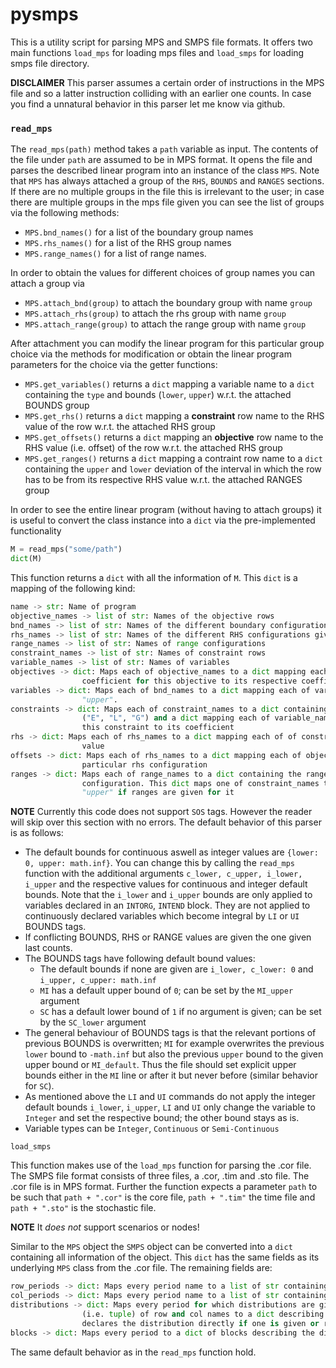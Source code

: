 # pysmps

This is a utility script for parsing MPS and SMPS file formats. It offers two main functions `load_mps` for loading mps files and `load_smps` for loading smps file directory.

**DISCLAIMER** This parser assumes a certain order of instructions in the MPS file and so a latter instruction colliding with an earlier one counts. In case you find a unnatural behavior in this parser let me know via github.

### `read_mps`

The `read_mps(path)` method takes a `path` variable as input. The contents of the file under `path` are assumed to be in MPS format.
It opens the file and parses the described linear program into an instance of the class `MPS`. Note that `MPS` has always attached a group of the `RHS`, `BOUNDS` and `RANGES` sections. If there are no multiple groups in the file this is irrelevant to the user; in case there are multiple groups in the mps file given you can see the list of groups via the following methods:

* `MPS.bnd_names()` for a list of the boundary group names
* `MPS.rhs_names()` for a list of the RHS group names
* `MPS.range_names()` for a list of range names.

In order to obtain the values for different choices of group names you can attach a group via

* `MPS.attach_bnd(group)` to attach the boundary group with name `group`
* `MPS.attach_rhs(group)` to attach the rhs group with name `group`
* `MPS.attach_range(group)` to attach the range group with name `group`

After attachment you can modify the linear program for this particular group choice via the methods for modification or obtain the linear program parameters for the choice via the getter functions:

* `MPS.get_variables()` returns a `dict` mapping a variable name to a `dict` containing the `type` and bounds (`lower`, `upper`) w.r.t. the attached BOUNDS group
* `MPS.get_rhs()` returns a `dict` mapping a **constraint** row name to the RHS value of the row w.r.t. the attached RHS group
* `MPS.get_offsets()` returns a `dict` mapping an **objective** row name to the RHS value (i.e. offset) of the row w.r.t. the attached RHS group
* `MPS.get_ranges()` returns a `dict` mapping a contraint row name to a `dict` containing the `upper` and `lower` deviation of the interval in which the row has to be from its respective RHS value w.r.t. the attached RANGES group

In order to see the entire linear program (without having to attach groups) it is useful to convert the class instance into a `dict` via the pre-implemented functionality

```python
M = read_mps("some/path")
dict(M)
```

This function returns a `dict` with all the information of `M`. This `dict` is a mapping of the following kind:

```python
name -> str: Name of program
objective_names -> list of str: Names of the objective rows
bnd_names -> list of str: Names of the different boundary configurations given
rhs_names -> list of str: Names of the different RHS configurations given
range_names -> list of str: Names of range configurations
constraint_names -> list of str: Names of constraint rows
variable_names -> list of str: Names of variables
objectives -> dict: Maps each of objective_names to a dict mapping each of variable_names with non-zero
    			coefficient for this objective to its respective coefficient
variables -> dict: Maps each of bnd_names to a dict mapping each of variable_names to a dict describing 				the variable for this particular boundary setting. The dict has keys "type", "lower" and 
    			"upper".
constraints -> dict: Maps each of constraint_names to a dict containing the type of the constraint
    			("E", "L", "G") and a dict mapping each of variable_names having non-zero coefficient for
        		this constraint to its coefficient
rhs -> dict: Maps each of rhs_names to a dict mapping each of of constraint_names to its respective rhs
    			value
offsets -> dict: Maps each of rhs_names to a dict mapping each of objective_names to their offset in this
    			particular rhs configuration
ranges -> dict: Maps each of range_names to a dict containing the ranges for this particular range
    			configuration. This dict maps one of constraint_names to a dict containing "lower" and
        		"upper" if ranges are given for it
```



**NOTE** Currently this code does not support `SOS` tags. However the reader will skip over this section with no errors. The default behavior of this parser is as follows:

* The default bounds for continuous aswell as integer values are `{lower: 0, upper: math.inf}`. You can change this by calling the `read_mps` function with the additional arguments `c_lower, c_upper, i_lower, i_upper` and the respective values for continuous and integer default bounds. Note that the `i_lower` and `i_upper` bounds are only applied to variables declared in an `INTORG`, `INTEND` block. They are not applied to continuously declared variables which become integral by `LI` or `UI` BOUNDS tags.
* If conflicting BOUNDS, RHS or RANGE values are given the one given last counts.
* The BOUNDS tags have following default bound values:
  * The default bounds if none are given are `i_lower, c_lower: 0` and `i_upper, c_upper: math.inf`
  * `MI` has a default upper bound of `0`; can be set by the `MI_upper` argument
  * `SC` has a default lower bound of `1` if no argument is given; can be set by the `SC_lower` argument
* The general behaviour of BOUNDS tags is that the relevant portions of previous BOUNDS is overwritten; `MI` for example overwrites the previous `lower` bound to `-math.inf` but also the previous `upper` bound to the given upper bound or `MI_default`. Thus the file should set explicit upper bounds either in the `MI` line or after it but never before (similar behavior for `SC`).
* As mentioned above the `LI` and `UI` commands do not apply the integer default bounds `i_lower`, `i_upper`, `LI` and `UI` only change the variable to `Integer` and set the respective bound; the other bound stays as is.
* Variable types can be `Integer`, `Continuous` or `Semi-Continuous`

`load_smps`

This function makes use of the `load_mps` function for parsing the .cor file. The SMPS file format consists of three files, a .cor, .tim and .sto file. The .cor file is in MPS format. Further the function expects a parameter `path` to be such that `path + ".cor"` is the core file, `path + ".tim"` the time file and `path + ".sto"` is the stochastic file.

**NOTE** It *does not* support scenarios or nodes!

Similar to the `MPS` object the `SMPS` object can be converted into a `dict` containing all information of the object. This `dict` has the same fields as its underlying `MPS` class from the .cor file. The remaining fields are:

```python
row_periods -> dict: Maps every period name to a list of str containing the rows belonging to this period
col_periods -> dict: Maps every period name to a list of str containing the cols belonging to this period
distributions -> dict: Maps every period for which distributions are given to a dict mapping every pair
    			(i.e. tuple) of row and col names to a dict describing the distribution. This dict either 
        		declares the distribution directly if one is given or refers to a block distribution
blocks -> dict: Maps every period to a dict of blocks describing the distribution for each block
```

The same default behavior as in the `read_mps` function hold.